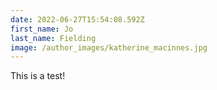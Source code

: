 ```yaml
---
date: 2022-06-27T15:54:08.592Z
first_name: Jo
last_name: Fielding
image: /author_images/katherine_macinnes.jpg
---
```

This is a test!